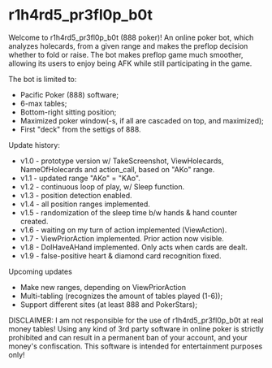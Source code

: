 # r1h4rd5_pr3fl0p_b0t
Welcome to r1h4rd5_pr3fl0p_b0t (888 poker)! An online poker bot, which analyzes holecards, from a given range and makes the preflop decision whether to fold or raise. The bot makes preflop game much smoother, allowing its users to enjoy being AFK while still participating in the game.

The bot is limited to:
* Pacific Poker (888) software;
* 6-max tables;
* Bottom-right sitting position;
* Maximized poker window(-s, if all are cascaded on top, and maximized);
* First "deck" from the settigs of 888.

Update history:
* v1.0 - prototype version w/ TakeScreenshot, ViewHolecards, NameOfHolecards and action_call, based on "AKo" range.
* v1.1 - updated range "AKo" = "KAo".
* v1.2 - continuous loop of play, w/ Sleep function.
* v1.3 - position detection enabled.
* v1.4 - all position ranges implemented.
* v1.5 - randomization of the sleep time b/w hands & hand counter created.
* v1.6 - waiting on my turn of action implemented (ViewAction).
* v1.7 - ViewPriorAction implemented. Prior action now visible.
* v1.8 - DoIHaveAHand implemented. Only acts when cards are dealt.
* v1.9 - false-positive heart & diamond card recognition fixed.

Upcoming updates
* Make new ranges, depending on ViewPriorAction
* Multi-tabling (recognizes the amount of tables played (1-6));
* Support different sites (at least 888 and PokerStars);

DISCLAIMER: I am not responsible for the use of r1h4rd5_pr3fl0p_b0t at real money tables! Using any kind of 3rd party software in online poker is strictly prohibited and can result in a permanent ban of your account, and your money's confiscation. This software is intended for entertainment purposes only!
